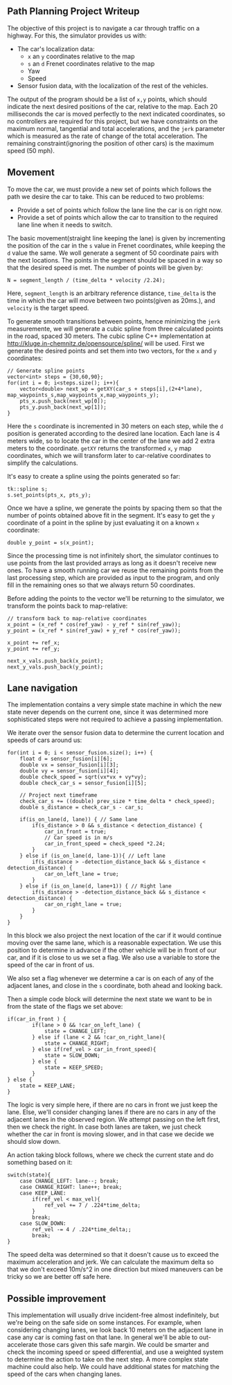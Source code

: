 Path Planning Project Writeup
------

The objective of this project is to navigate a car through traffic on a highway. For this, the simulator
provides us with:
- The car's localization data:
	- `x` an `y` coordinates relative to the map
	- `s` an `d` Frenet coordinates relative to the map
	- Yaw
	- Speed
- Sensor fusion data, with the localization of the rest of the vehicles.

The output of the program should be a list of `x,y` points, which should indicate the next desired positions
of the car, relative to the map. Each 20 milliseconds the car is moved perfectly to the next indicated coordinates, 
so no controllers are required for this project, but we have constraints on the maximum normal, tangential and total
accelerations, and the `jerk` parameter which is measured as the rate of change of the total acceleration.
The remaining constraint(ignoring the position of other cars) is the maximum speed (50 mph). 

Movement
--------

To move the car, we must provide a new set of points which follows the path we desire the car to take.
This can be reduced to two problems:
- Provide a set of points which follow the lane line the car is on right now.
- Provide a set of points which allow the car to transition to the required lane line when it needs to switch.

The basic movement(straight line keeping the lane) is given by incrementing the position of the car in the `s` value in
Frenet coordinates, while keeping the `d` value the same. We woll generate a segment of 50 coordinate pairs with
the next locations. The points in the segment should be spaced in a way so that the desired speed is met. 
The number of points will be given by:
 
```
N = segment_length / (time_delta * velocity /2.24);
```

Here, `segment_length` is an arbitrary reference distance, `time_delta` is the time in which the car
will move between two points(given as 20ms.), and `velocity` is the target speed.


To generate smooth transitions between points, hence minimizing the `jerk` measuremente, we will generate a cubic spline from three calculated points in the road, spaced 30 meters. The cubic spline C++ implementation at http://kluge.in-chemnitz.de/opensource/spline/ will be used. First we generate the desired points and set them into
two vectors, for the `x` and `y` coordinates:

```
// Generate spline points
vector<int> steps = {30,60,90};
for(int i = 0; i<steps.size(); i++){
    vector<double> next_wp = getXY(car_s + steps[i],(2+4*lane), map_waypoints_s,map_waypoints_x,map_waypoints_y);
    pts_x.push_back(next_wp[0]);
    pts_y.push_back(next_wp[1]);
}
```

Here the `s` coordinate is incremented in 30 meters on each step, while the `d` position is generated according to the
desired lane location. Each lane is 4 meters wide, so to locate the car in the center of the lane we add 2 extra meters
to the coordinate. `getXY` returns the transformed `x`, `y` map coordinates, which we will transform later to car-relative
coordinates to simplify the calculations.

It's easy to create a spline using the points generated so far:
```
tk::spline s;
s.set_points(pts_x, pts_y);
```

Once we have a spline, we generate the points by spacing them so that the number of points
obtained above fit in the segment. It's easy to get the `y` coordinate of a point in the 
spline by just evaluating it on a known `x` coordinate:
```
double y_point = s(x_point);
```

Since the processing time is not infinitely short, the simulator continues to use points from
the last provided arrays as long as it doesn't receive new ones. To have a smooth running
car we reuse the remaining points from the last processing step, which are provided as input to the program, and only fill in the remaining ones so that we always return 50 coordinates.

Before adding the points to the vector we'll be returning to the simulator, we transform the points back to map-relative:
 ```
// transform back to map-relative coordinates
x_point = (x_ref * cos(ref_yaw) - y_ref * sin(ref_yaw));
y_point = (x_ref * sin(ref_yaw) + y_ref * cos(ref_yaw));

x_point += ref_x;
y_point += ref_y;

next_x_vals.push_back(x_point);
next_y_vals.push_back(y_point);
```

Lane navigation
-------------
The implementation contains a very simple state machine in which the new state never depends 
on the current one, since it was determined more sophisticated steps were not required to achieve a passing implementation. 

We iterate over the sensor fusion data to determine the current location and speeds of cars around us:
```
for(int i = 0; i < sensor_fusion.size(); i++) {
    float d = sensor_fusion[i][6];
    double vx = sensor_fusion[i][3];
    double vy = sensor_fusion[i][4];
    double check_speed = sqrt(vx*vx + vy*vy);
    double check_car_s = sensor_fusion[i][5];

    // Project next timeframe
    check_car_s += ((double) prev_size * time_delta * check_speed);
    double s_distance = check_car_s - car_s;

    if(is_on_lane(d, lane)) { // Same lane
        if(s_distance > 0 && s_distance < detection_distance) {
            car_in_front = true;
            // Car speed is in m/s
            car_in_front_speed = check_speed *2.24;
        }
    } else if (is_on_lane(d, lane-1)){ // Left lane
        if(s_distance > -detection_distance_back && s_distance < detection_distance) {
            car_on_left_lane = true;
        }
    } else if (is_on_lane(d, lane+1)) { // Right lane
        if(s_distance > -detection_distance_back && s_distance < detection_distance) {
            car_on_right_lane = true;
        }
    }
}
```

In this block we also project the next location of the car if it would continue moving over the same lane, which is a reasonable expectation. We use this position to determine in advance if the other vehicle will be in front of our car, and if it is close to us we set a flag. We also use a variable to store the speed of the car in front of us.

We also set a flag whenever we determine a car is on each of any of the adjacent lanes, and close in the `s` coordinate, both ahead and looking back.

Then a simple code block will determine the next state we want to be in from the state of the flags we set above:
```
if(car_in_front ) {
        if(lane > 0 && !car_on_left_lane) {
            state = CHANGE_LEFT;
        } else if (lane < 2 && !car_on_right_lane){
            state = CHANGE_RIGHT;
        } else if(ref_vel > car_in_front_speed){
            state = SLOW_DOWN;
        } else {
            state = KEEP_SPEED;
        }
} else {
    state = KEEP_LANE;
}
```

The logic is very simple here, if there are no cars in front we just keep the lane. Else, we'll consider changing lanes if there are no cars in any of the adjacent lanes in the observed region. We attempt passing on the left first, then we check the right. In case both lanes are taken, we just check whether the car in front is moving slower, and in that case we decide we should slow down.  

An action taking block follows, where we check the current state and do something based on it:

```
switch(state){
    case CHANGE_LEFT: lane--; break;
    case CHANGE_RIGHT: lane++; break;
    case KEEP_LANE:
        if(ref_vel < max_vel){
            ref_vel += 7 / .224*time_delta;
        }
        break;
    case SLOW_DOWN:
        ref_vel -= 4 / .224*time_delta;;
        break;
}
```

The speed delta was determined so that it doesn't cause us to exceed the maximum acceleration and jerk. We can calculate the maximum delta so that we don't exceed 10m/s^2 in one direction but mixed maneuvers can be tricky so we are better off safe here.

Possible improvement
-------

This implementation will usually drive incident-free almost indefinitely, but we're being on the safe side on some instances. For example, when considering changing lanes, we look back 10 meters on the adjacent lane in case any car is coming fast on that lane. In general we'll be able to out-accelerate those cars given this safe margin. We could be smarter and check the incoming speed or speed differential, and use a weighted system to determine the action to take on the next step. A more complex state machine could also help. We could have additional states for matching the speed of the cars when changing lanes.
